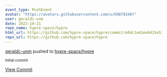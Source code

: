 ```yaml
---
event_type: PushEvent
avatar: "https://avatars.githubusercontent.com/u/69878340?"
user: geraldc-unm
date: 2022-10-21
repo_name: hypre-space/hypre
html_url: https://github.com/hypre-space/hypre/commit/e0dc1e41eeb415e52f88c8ccb8b14dfdfe67c5fc
repo_url: https://github.com/hypre-space/hypre
---
```


<a href='https://github.com/geraldc-unm' target='_blank'>geraldc-unm</a> pushed to <a href='https://github.com/hypre-space/hypre' target='_blank'>hypre-space/hypre</a>

<small>Initial commit</small>

<a href='https://github.com/hypre-space/hypre/commit/e0dc1e41eeb415e52f88c8ccb8b14dfdfe67c5fc' target='_blank'>View Commit</a>